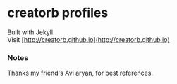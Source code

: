 creatorb profiles
====

Built with Jekyll.  
Visit [http://creatorb.github.io](http://creatorb.github.io)
  
### Notes

Thanks my friend's Avi aryan, for best references.